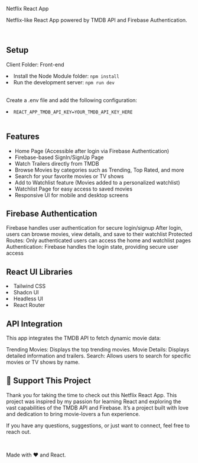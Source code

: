 Netflix React App

<p>Netflix-like React App powered by TMDB API and Firebase Authentication.</p> <br />

<h2>Setup</h2> <p>Client Folder: Front-end</p> <li>Install the Node Module folder: <code>npm install</code></li> <li>Run the development server: <code>npm run dev</code></li> <br /> <p>Create a .env file and add the following configuration:</p> <li><code>REACT_APP_TMDB_API_KEY=YOUR_TMDB_API_KEY_HERE</code></li> <br /> <h2>Features</h2>

- Home Page (Accessible after login via Firebase Authentication)
- Firebase-based SignIn/SignUp Page
- Watch Trailers directly from TMDB
- Browse Movies by categories such as Trending, Top Rated, and more
- Search for your favorite movies or TV shows
- Add to Watchlist feature (Movies added to a personalized watchlist)
- Watchlist Page for easy access to saved movies
- Responsive UI for mobile and desktop screens
<h2>Firebase Authentication</h2>
Firebase handles user authentication for secure login/signup
After login, users can browse movies, view details, and save to their watchlist
Protected Routes: Only authenticated users can access the home and watchlist pages
Authentication: Firebase handles the login state, providing secure user access
<h2>React UI Libraries</h2> <li>Tailwind CSS</li> <li>Shadcn UI</li> <li>Headless UI</li> <li>React Router</li> <h2>API Integration</h2>
This app integrates the TMDB API to fetch dynamic movie data:

Trending Movies: Displays the top trending movies.
Movie Details: Displays detailed information and trailers.
Search: Allows users to search for specific movies or TV shows by name.

<h2>💖 Support This Project</h2> <p>Thank you for taking the time to check out this Netflix React App. This project was inspired by my passion for learning React and exploring the vast capabilities of the TMDB API and Firebase. It’s a project built with love and dedication to bring movie-lovers a fun experience.</p> <p>If you have any questions, suggestions, or just want to connect, feel free to reach out.</p> <br /> <p>Made with ❤️ and React.</p>
